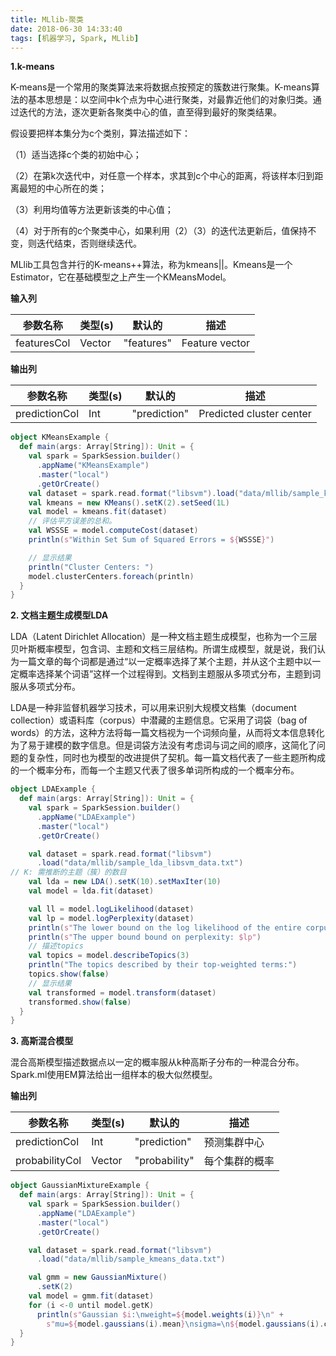 ```yaml
---
title: MLlib-聚类
date: 2018-06-30 14:33:40
tags: [机器学习, Spark, MLlib]
---
```


**1.k-means**

K-means是一个常用的聚类算法来将数据点按预定的簇数进行聚集。K-means算法的基本思想是：以空间中k个点为中心进行聚类，对最靠近他们的对象归类。通过迭代的方法，逐次更新各聚类中心的值，直至得到最好的聚类结果。

假设要把样本集分为c个类别，算法描述如下：

<!-- more--> 

（1）适当选择c个类的初始中心；

（2）在第k次迭代中，对任意一个样本，求其到c个中心的距离，将该样本归到距离最短的中心所在的类；

（3）利用均值等方法更新该类的中心值；

（4）对于所有的c个聚类中心，如果利用（2）（3）的迭代法更新后，值保持不变，则迭代结束，否则继续迭代。

MLlib工具包含并行的K-means++算法，称为kmeans||。Kmeans是一个Estimator，它在基础模型之上产生一个KMeansModel。

**输入列** 

| 参数名称    | 类型(s) | 默认的     | 描述           |
| ----------- | ------- | ---------- | -------------- |
| featuresCol | Vector  | "features" | Feature vector |

**输出列** 

| 参数名称      | 类型(s) | 默认的       | 描述                     |
| ------------- | ------- | ------------ | ------------------------ |
| predictionCol | Int     | "prediction" | Predicted cluster center |

```scala
object KMeansExample {
  def main(args: Array[String]): Unit = {
    val spark = SparkSession.builder()
      .appName("KMeansExample")
      .master("local")
      .getOrCreate()
    val dataset = spark.read.format("libsvm").load("data/mllib/sample_kmeans_data.txt")
    val kmeans = new KMeans().setK(2).setSeed(1L)
    val model = kmeans.fit(dataset)
    // 评估平方误差的总和。
    val WSSSE = model.computeCost(dataset)
    println(s"Within Set Sum of Squared Errors = ${WSSSE}")

    // 显示结果
    println("Cluster Centers: ")
    model.clusterCenters.foreach(println)
  }
}
```

**2. 文档主题生成模型LDA**

LDA（Latent Dirichlet Allocation）是一种文档主题生成模型，也称为一个三层贝叶斯概率模型，包含词、主题和文档三层结构。所谓生成模型，就是说，我们认为一篇文章的每个词都是通过“以一定概率选择了某个主题，并从这个主题中以一定概率选择某个词语”这样一个过程得到。文档到主题服从多项式分布，主题到词服从多项式分布。

LDA是一种非监督机器学习技术，可以用来识别大规模文档集（document collection）或语料库（corpus）中潜藏的主题信息。它采用了词袋（bag of words）的方法，这种方法将每一篇文档视为一个词频向量，从而将文本信息转化为了易于建模的数字信息。但是词袋方法没有考虑词与词之间的顺序，这简化了问题的复杂性，同时也为模型的改进提供了契机。每一篇文档代表了一些主题所构成的一个概率分布，而每一个主题又代表了很多单词所构成的一个概率分布。

```scala
object LDAExample {
  def main(args: Array[String]): Unit = {
    val spark = SparkSession.builder()
      .appName("LDAExample")
      .master("local")
      .getOrCreate()

    val dataset = spark.read.format("libsvm")
      .load("data/mllib/sample_lda_libsvm_data.txt")
// K: 需推断的主题（簇）的数目
    val lda = new LDA().setK(10).setMaxIter(10)
    val model = lda.fit(dataset)

    val ll = model.logLikelihood(dataset)
    val lp = model.logPerplexity(dataset)
    println(s"The lower bound on the log likelihood of the entire corpus: $ll")
    println(s"The upper bound bound on perplexity: $lp")
    // 描述topics
    val topics = model.describeTopics(3)
    println("The topics described by their top-weighted terms:")
    topics.show(false)
    // 显示结果
    val transformed = model.transform(dataset)
    transformed.show(false)
  }
}
```

**3. 高斯混合模型**

混合高斯模型描述数据点以一定的概率服从k种高斯子分布的一种混合分布。Spark.ml使用EM算法给出一组样本的极大似然模型。

**输出列** 

| 参数名称       | 类型(s) | 默认的        | 描述           |
| -------------- | ------- | ------------- | -------------- |
| predictionCol  | Int     | "prediction"  | 预测集群中心   |
| probabilityCol | Vector  | "probability" | 每个集群的概率 |

```scala
object GaussianMixtureExample {
  def main(args: Array[String]): Unit = {
    val spark = SparkSession.builder()
      .appName("LDAExample")
      .master("local")
      .getOrCreate()

    val dataset = spark.read.format("libsvm")
      .load("data/mllib/sample_kmeans_data.txt")

    val gmm = new GaussianMixture()
      .setK(2)
    val model = gmm.fit(dataset)
    for (i <-0 until model.getK)
      println(s"Gaussian $i:\nweight=${model.weights(i)}\n" +
        s"mu=${model.gaussians(i).mean}\nsigma=\n${model.gaussians(i).cov}\n")
  }
}
```

​																		